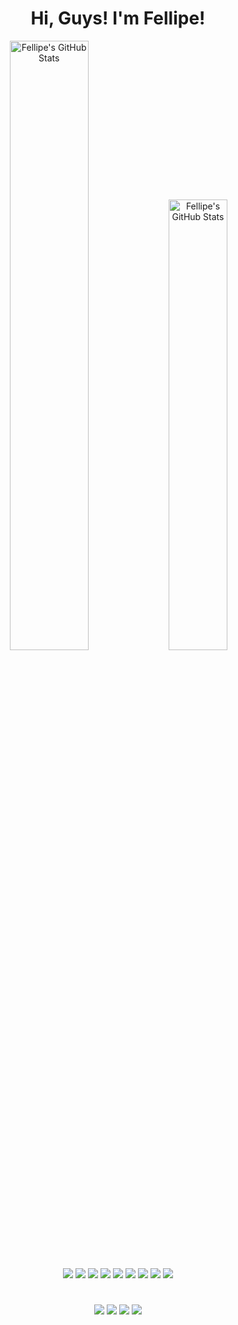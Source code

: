 <h1 align="center">Hi, Guys! I'm Fellipe!</h1>

<p  align="center">
  <img width="50%" src="https://github-readme-stats.vercel.app/api?username=fellipe-araujo&hide=stars&show_icons=true&theme=nightowl&count_private=true&include_all_commits=true&border_color=4FA889&disable_animations=false&custom_title=Stats" alt="Fellipe's GitHub Stats" title="Fellipe's GitHub Stats" />

  <img width="43%" src="https://github-readme-stats.vercel.app/api/top-langs/?username=fellipe-araujo&layout=compact&theme=nightowl&langs_count=4" alt="Fellipe's GitHub Stats" title="Most Used Languages" />
</p>

<div align="center">
  <img src="https://img.shields.io/badge/react-%2320232a.svg?style=for-the-badge&logo=react&logoColor=%2361DAFB" target="_blank" />
  <img src="https://img.shields.io/badge/javascript-%23323330.svg?style=for-the-badge&logo=javascript&logoColor=%23F7DF1E" target="_blank" />
  <img src="https://img.shields.io/badge/typescript-%2320232a.svg?style=for-the-badge&logo=typescript&logoColor=%233178C6" target="_blank" />
  <img src="https://img.shields.io/badge/html5-%23E34F26.svg?style=for-the-badge&logo=html5&logoColor=white" target="_blank" />
  <img src="https://img.shields.io/badge/css3-%231572B6.svg?style=for-the-badge&logo=css3&logoColor=white" target="_blank" />
  <img src="https://img.shields.io/badge/Node.js-%2351A15E.svg?style=for-the-badge&logo=Node.js&logoColor=white" target="_blank" />
  <img src="https://img.shields.io/badge/java-%23FF2D20.svg?style=for-the-badge&logo=java&logoColor=white" target="_blank" />
  <img src="https://img.shields.io/badge/MongoDB-%2320232a.svg?style=for-the-badge&logo=MongoDB&logoColor=%2347A248" target="_blank" />
  <img src="https://img.shields.io/badge/PostgreSQL-%23323330.svg?style=for-the-badge&logo=PostgreSQL&logoColor=%23336791" target="_blank" />
</div>

<h1></h1>

<p align="center">
  <a href="https://instagram.com/_codemore" target="_blank"><img src="https://img.shields.io/badge/-Instagram-%23E4405F?style=for-the-badge&logo=instagram&logoColor=white" target="_blank"></a>
  <a href="https://www.linkedin.com/in/fellipearaujo" target="_blank"><img src="https://img.shields.io/badge/-LinkedIn-%230077B5?style=for-the-badge&logo=linkedin&logoColor=white" target="_blank"></a>
  <a href="mailto:fellipe.eng.soft@gmail.com"><img src="https://img.shields.io/badge/-fellipe.eng.soft@gmail.com-%23EA4635?style=for-the-badge&logo=gmail&logoColor=white" target="_blank"></a>
  <a href="https://discords.com/bio/p/codemore"><img src="https://img.shields.io/badge/-Discord-%237289DA?style=for-the-badge&logo=discord&logoColor=white" target="_blank"></a>
</p>

<!--
**fellipe-araujo/fellipe-araujo** is a ✨ _special_ ✨ repository because its `README.md` (this file) appears on your GitHub profile.

Here are some ideas to get you started:

- 🔭 I’m currently working on ...
- 🌱 I’m currently learning ...
- 👯 I’m looking to collaborate on ...
- 🤔 I’m looking for help with ...
- 💬 Ask me about ...
- 📫 How to reach me: ...
- 😄 Pronouns: ...
- ⚡ Fun fact: ...
-->
